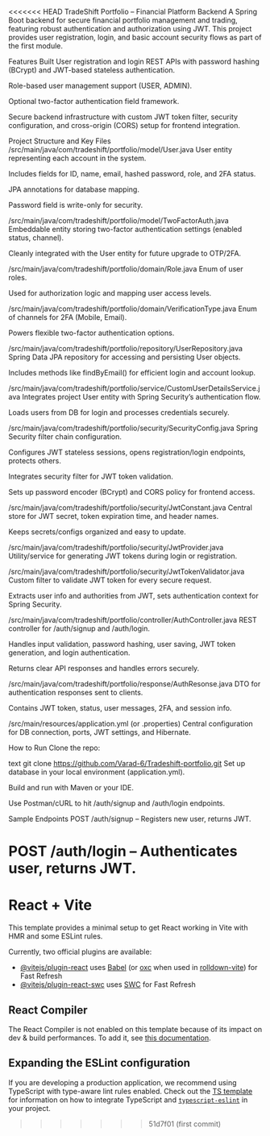 <<<<<<< HEAD
TradeShift Portfolio – Financial Platform Backend
A Spring Boot backend for secure financial portfolio management and trading, featuring robust authentication and authorization using JWT.
This project provides user registration, login, and basic account security flows as part of the first module.

Features Built
User registration and login REST APIs with password hashing (BCrypt) and JWT-based stateless authentication.

Role-based user management support (USER, ADMIN).

Optional two-factor authentication field framework.

Secure backend infrastructure with custom JWT token filter, security configuration, and cross-origin (CORS) setup for frontend integration.

Project Structure and Key Files
/src/main/java/com/tradeshift/portfolio/model/User.java
User entity representing each account in the system.

Includes fields for ID, name, email, hashed password, role, and 2FA status.

JPA annotations for database mapping.

Password field is write-only for security.

/src/main/java/com/tradeshift/portfolio/model/TwoFactorAuth.java
Embeddable entity storing two-factor authentication settings (enabled status, channel).

Cleanly integrated with the User entity for future upgrade to OTP/2FA.

/src/main/java/com/tradeshift/portfolio/domain/Role.java
Enum of user roles.

Used for authorization logic and mapping user access levels.

/src/main/java/com/tradeshift/portfolio/domain/VerificationType.java
Enum of channels for 2FA (Mobile, Email).

Powers flexible two-factor authentication options.

/src/main/java/com/tradeshift/portfolio/repository/UserRepository.java
Spring Data JPA repository for accessing and persisting User objects.

Includes methods like findByEmail() for efficient login and account lookup.

/src/main/java/com/tradeshift/portfolio/service/CustomUserDetailsService.java
Integrates project User entity with Spring Security’s authentication flow.

Loads users from DB for login and processes credentials securely.

/src/main/java/com/tradeshift/portfolio/security/SecurityConfig.java
Spring Security filter chain configuration.

Configures JWT stateless sessions, opens registration/login endpoints, protects others.

Integrates security filter for JWT token validation.

Sets up password encoder (BCrypt) and CORS policy for frontend access.

/src/main/java/com/tradeshift/portfolio/security/JwtConstant.java
Central store for JWT secret, token expiration time, and header names.

Keeps secrets/configs organized and easy to update.

/src/main/java/com/tradeshift/portfolio/security/JwtProvider.java
Utility/service for generating JWT tokens during login or registration.

/src/main/java/com/tradeshift/portfolio/security/JwtTokenValidator.java
Custom filter to validate JWT token for every secure request.

Extracts user info and authorities from JWT, sets authentication context for Spring Security.

/src/main/java/com/tradeshift/portfolio/controller/AuthController.java
REST controller for /auth/signup and /auth/login.

Handles input validation, password hashing, user saving, JWT token generation, and login authentication.

Returns clear API responses and handles errors securely.

/src/main/java/com/tradeshift/portfolio/response/AuthResonse.java
DTO for authentication responses sent to clients.

Contains JWT token, status, user messages, 2FA, and session info.

/src/main/resources/application.yml (or .properties)
Central configuration for DB connection, ports, JWT settings, and Hibernate.

How to Run
Clone the repo:

text
git clone https://github.com/Varad-6/Tradeshift-portfolio.git
Set up database in your local environment (application.yml).

Build and run with Maven or your IDE.

Use Postman/cURL to hit /auth/signup and /auth/login endpoints.

Sample Endpoints
POST /auth/signup – Registers new user, returns JWT.

POST /auth/login – Authenticates user, returns JWT.
=======
# React + Vite

This template provides a minimal setup to get React working in Vite with HMR and some ESLint rules.

Currently, two official plugins are available:

- [@vitejs/plugin-react](https://github.com/vitejs/vite-plugin-react/blob/main/packages/plugin-react) uses [Babel](https://babeljs.io/) (or [oxc](https://oxc.rs) when used in [rolldown-vite](https://vite.dev/guide/rolldown)) for Fast Refresh
- [@vitejs/plugin-react-swc](https://github.com/vitejs/vite-plugin-react/blob/main/packages/plugin-react-swc) uses [SWC](https://swc.rs/) for Fast Refresh

## React Compiler

The React Compiler is not enabled on this template because of its impact on dev & build performances. To add it, see [this documentation](https://react.dev/learn/react-compiler/installation).

## Expanding the ESLint configuration

If you are developing a production application, we recommend using TypeScript with type-aware lint rules enabled. Check out the [TS template](https://github.com/vitejs/vite/tree/main/packages/create-vite/template-react-ts) for information on how to integrate TypeScript and [`typescript-eslint`](https://typescript-eslint.io) in your project.
>>>>>>> 51d7f01 (first commit)
